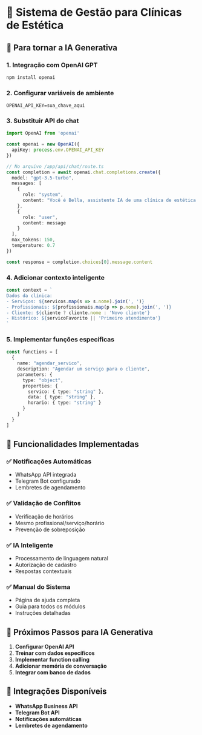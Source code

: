 # 🏥 Sistema de Gestão para Clínicas de Estética

## 🚀 Para tornar a IA Generativa

### 1. Integração com OpenAI GPT
```bash
npm install openai
```

### 2. Configurar variáveis de ambiente
```env
OPENAI_API_KEY=sua_chave_aqui
```

### 3. Substituir API do chat
```typescript
import OpenAI from 'openai'

const openai = new OpenAI({
  apiKey: process.env.OPENAI_API_KEY
})

// No arquivo /app/api/chat/route.ts
const completion = await openai.chat.completions.create({
  model: "gpt-3.5-turbo",
  messages: [
    {
      role: "system", 
      content: "Você é Bella, assistente IA de uma clínica de estética. Seja educada, prestativa e profissional."
    },
    {
      role: "user",
      content: message
    }
  ],
  max_tokens: 150,
  temperature: 0.7
})

const response = completion.choices[0].message.content
```

### 4. Adicionar contexto inteligente
```typescript
const context = `
Dados da clínica:
- Serviços: ${servicos.map(s => s.nome).join(', ')}
- Profissionais: ${profissionais.map(p => p.nome).join(', ')}
- Cliente: ${cliente ? cliente.nome : 'Novo cliente'}
- Histórico: ${servicoFavorito || 'Primeiro atendimento'}
`
```

### 5. Implementar funções específicas
```typescript
const functions = [
  {
    name: "agendar_servico",
    description: "Agendar um serviço para o cliente",
    parameters: {
      type: "object",
      properties: {
        servico: { type: "string" },
        data: { type: "string" },
        horario: { type: "string" }
      }
    }
  }
]
```

## 🔧 Funcionalidades Implementadas

### ✅ Notificações Automáticas
- WhatsApp API integrada
- Telegram Bot configurado
- Lembretes de agendamento

### ✅ Validação de Conflitos
- Verificação de horários
- Mesmo profissional/serviço/horário
- Prevenção de sobreposição

### ✅ IA Inteligente
- Processamento de linguagem natural
- Autorização de cadastro
- Respostas contextuais

### ✅ Manual do Sistema
- Página de ajuda completa
- Guia para todos os módulos
- Instruções detalhadas

## 🎯 Próximos Passos para IA Generativa

1. **Configurar OpenAI API**
2. **Treinar com dados específicos**
3. **Implementar function calling**
4. **Adicionar memória de conversação**
5. **Integrar com banco de dados**

## 📱 Integrações Disponíveis

- **WhatsApp Business API**
- **Telegram Bot API**
- **Notificações automáticas**
- **Lembretes de agendamento**